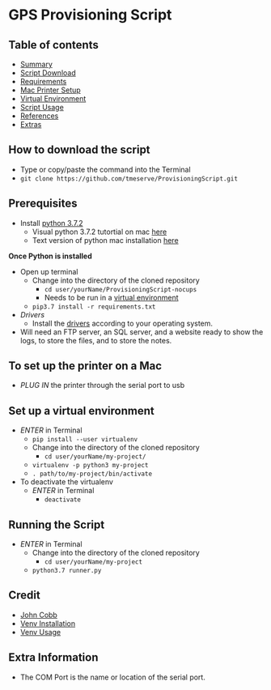 # GPS Provisioning Script

## Table of contents
- [Summary](#sum)
- [Script Download](#download)
- [Requirements](#requirements)
- [Mac Printer Setup](#printermac)
- [Virtual Environment](#venv)
- [Script Usage](#run)
- [References](#ref)
- [Extras](#extra)

<div id='sum'
## Summary


<div id='download'/>

## How to download the script
- Type or copy/paste the command into the Terminal 
- `git clone https://github.com/tmeserve/ProvisioningScript.git`

<div id='requirements'/>

## Prerequisites
- Install [python 3.7.2](https://www.python.org/downloads/release/python-372/)
  - Visual python 3.7.2 tutortial on mac [here](https://www.youtube.com/watch?v=8BiYGIDCvvA)
  - Text version of python mac installation [here]()
 
 **Once Python is installed**
 - Open up terminal
    - Change into the directory of the cloned repository
      - `cd user/yourName/ProvisioningScript-nocups`
      - Needs to be run in a [virtual environment](#venv)
    - `pip3.7 install -r requirements.txt`
- _Drivers_
  - Install the [drivers](https://docs.microsoft.com/en-us/sql/connect/odbc/linux-mac/installing-the-microsoft-odbc-driver-for-sql-server?view=sql-server-2017) according to your operating system.
- Will need an FTP server, an SQL server, and a website ready to show the logs, to store the files, and to store the notes.

<div id='printermac'/>

## To set up the printer on a Mac
- *PLUG IN* the printer through the serial port to usb

<div id='venv'/>

## Set up a virtual environment
- *ENTER* in Terminal
  - `pip install --user virtualenv`
  - Change into the directory of the cloned repository
    - `cd user/yourName/my-project/`
  - `virtualenv -p python3 my-project`
  - `. path/to/my-project/bin/activate`
- To deactivate the virtualenv
  - *ENTER* in Terminal
    - `deactivate`

<div id='run'/>

## Running the Script
- *ENTER* in Terminal
  - Change into the directory of the cloned repository
    - `cd user/yourName/my-project`
  - `python3.7 runner.py`

<div id='ref'/>

## Credit
- [John Cobb](https://github.com/johncobb/cfgmdm)
- [Venv Installation](https://virtualenv.pypa.io/en/stable/installation/)
- [Venv Usage](https://virtualenv.pypa.io/en/stable/userguide/)

<div id='extra'/>

## Extra Information
- The COM Port is the name or location of the serial port.
